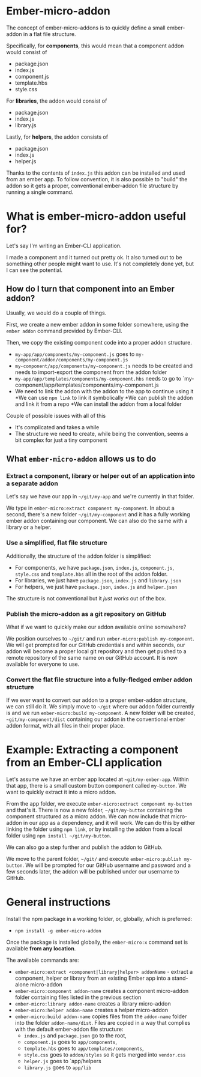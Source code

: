 # Ember-micro-addon

The concept of ember-micro-addons is to quickly define a small ember-addon in a flat file structure.

Specifically, for **components**, this would mean that a component addon would consist of

* package.json
* index.js
* component.js
* template.hbs
* style.css

For **libraries**, the addon would consist of

* package.json
* index.js
* library.js

Lastly, for **helpers**, the addon consists of

* package.json
* index.js
* helper.js

Thanks to the contents of `index.js` this addon can be installed and used from an ember app. To follow convention, it is also possible to "build" the addon so it gets a proper, conventional ember-addon file structure by running a single command.

# What is ember-micro-addon useful for?

Let's say I'm writing an Ember-CLI application.

I made a component and it turned out pretty ok. It also turned out to be something other people might want to use. It's not completely done yet, but I can see the potential.

## How do I turn that component into an Ember addon?

Usually, we would do a couple of things.

First, we create a new ember addon in some folder somewhere, using the `ember addon` command provided by Ember-CLI.

Then, we copy the existing component code into a proper addon structure.
* `my-app/app/components/my-component.js` goes to `my-component/addon/components/my-component.js`
* `my-component/app/components/my-component.js` needs to be created and needs to import-export the component from the addon folder
* `my-app/app/templates/components/my-component.hbs` needs to go to `my-component/app/templates/components/my-component.js
* We need to link the addon with the addon to the app to continue using it
  *We can use `npm link` to link it symbolically
  *We can publish the addon and link it from a repo
  *We can install the addon from a local folder

Couple of possible issues with all of this
* It's complicated and takes a while
* The structure we need to create, while being the convention, seems a bit complex for just a tiny component

## What `ember-micro-addon` allows us to do

### Extract a component, library or helper out of an application into a separate addon

Let's say we have our app in `~/git/my-app` and we're currently in that folder.

We type in `ember-micro:extract component my-component`. In about a second, there's a new folder `~/git/my-component` and it has a fully working ember addon containing our component. We can also do the same with a library or a helper.

### Use a simplified, flat file structure

Additionally, the structure of the addon folder is simplified:
* For components, we have `package.json`, `index.js`, `component.js`, `style.css` and `template.hbs` all in the root of the addon folder.
* For libraries, we just have `package.json`, `index.js` and `library.json`
* For helpers, we just have `package.json`, `index.js` and `helper.json`

The structure is not conventional but it _just works_ out of the box.

### Publish the micro-addon as a git repository on GitHub

What if we want to quickly make our addon available online somewhere?

We position ourselves to `~/git/` and run `ember-micro:publish my-component`. We will get prompted for our GitHub credentials and within seconds, our addon will become a proper local git repository and then get pushed to a remote repository of the same name on our GitHub account. It is now available for everyone to use.

### Convert the flat file structure into a fully-fledged ember addon structure

If we ever want to convert our addon to a proper ember-addon structure, we can still do it. We simply move to `~/git` where our addon folder currently is and we run `ember-micro:build my-component`. A new folder will be created, `~git/my-component/dist` containing our addon in the conventional ember addon format, with all files in their proper place.

# Example: Extracting a component from an Ember-CLI application

Let's assume we have an ember app located at `~git/my-ember-app`. Within that app, there is a small custom button component called `my-button`. We want to quickly extract it into a micro addon.

From the app folder, we execute `ember-micro:extract component my-button` and that's it. There is now a new folder, `~/git/my-button` containing the component structured as a micro addon. We can now include that micro-addon in our app as a dependency, and it will work. We can do this by either linking the folder using `npm link`, or by installing the addon from a local folder using `npm install ~/git/my-button`.

We can also go a step further and publish the addon to GitHub.

We move to the parent folder, `~/git/` and execute `ember-micro:publish my-button`. We will be prompted for our GitHub username and password and a few seconds later, the addon will be published under our username to GitHub.

# General instructions

Install the npm package in a working folder, or, globally, which is preferred:

* `npm install -g ember-micro-addon`

Once the package is installed globally, the `ember-micro:x` command set is available **from any location**.

The available commands are:

* `ember-micro:extract <component|library|helper> addonName` - extract a component, helper or library from an existing Ember app into a stand-alone micro-addon
* `ember-micro:component addon-name` creates a component micro-addon folder containing files listed in the previous section
* `ember-micro:library addon-name` creates a library micro-addon
* `ember-micro:helper addon-name` creates a helper micro-addon
* `ember-micro:build addon-name` copies files from the `addon-name` folder into the folder `addon-name/dist`. Files are copied in a way that complies with the default ember-addon file structure:
  * `index.js` and `package.json` go to the root,
  * `component.js` goes to `app/components`,
  * `template.hbs` goes to `app/templates/components`,
  * `style.css` goes to `addon/styles` so it gets merged into `vendor.css`
  * `helper.js` goes to `app/helpers
  * `library.js` goes to `app/lib`
